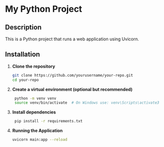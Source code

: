 # My Python Project

## Description
This is a Python project that runs a web application using Uvicorn.

## Installation

1. **Clone the repository**  
   ```bash
   git clone https://github.com/yourusername/your-repo.git
   cd your-repo
2. **Create a virtual environment (optional but recommended)**
   ```bash
    python -m venv venv
    source venv/bin/activate  # On Windows use: venv\Scripts\activate3. **Install dependencies
3. **Install dependencies**
   ```bash
    pip install -r requirements.txt
4. **Running the Application**
   ```bash
   uvicorn main:app --reload
